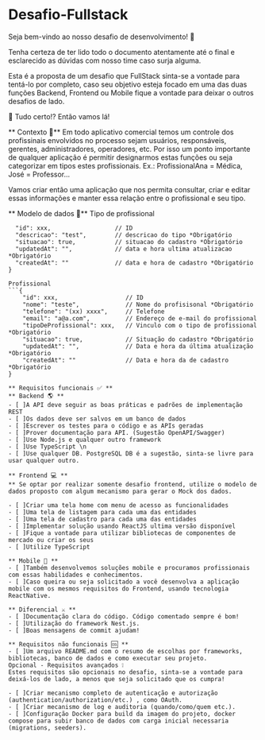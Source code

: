 # Desafio-Fullstack
Seja bem-vindo ao nosso desafio de desenvolvimento! 🙌

Tenha certeza de ter lido todo o documento atentamente até o final e esclarecido as dúvidas com nosso time caso surja alguma.

Esta é a proposta de um desafio que FullStack sinta-se a vontade para tentá-lo por completo, caso seu objetivo esteja focado em uma das duas funções Backend, Frontend ou Mobile fique a vontade para deixar o outros desafios de lado.

🚀 Tudo certo!? Então vamos lá!

** Contexto 🎲**
Em todo aplicativo comercial temos um controle dos profissinais envolvidos no processo sejam usuários, responsáveis, gerentes, administradores, operadores, etc. Por isso um ponto importante de qualquer aplicação é permitir designarmos estas funções ou seja categorizar em tipos estes profissionais. Ex.: ProfissionalAna = Médica, José = Professor...

Vamos criar então uma aplicação que nos permita consultar, criar e editar essas informações e manter essa relação entre o profissional e seu tipo.

** Modelo de dados 📝**
Tipo de profissional
```{
  "id": xxx,                  // ID 
  "descricao": "test",        // descricao do tipo *Obrigatório
  "situacao": true,           // situacao do cadastro *Obrigatório
  "updatedAt": "",            // data e hora ultima atualizacao *Obrigatório
  "createdAt": ""             // data e hora de cadastro *Obrigatório
}

Profissional
```{
    "id": xxx,                   // ID
    "nome": "teste",             // Nome do profisisonal *Obrigatório
    "telefone": "(xx) xxxx",     // Telefone
    "email": "a@a.com",          // Endereço de e-mail do profissional
    "tipoDeProfissional": xxx,   // Vinculo com o tipo de profissional *Obrigatório
    "situacao": true,            // Situação do cadastro *Obrigatório
    "updatedAt": "",             // Data e hora da última atualização *Obrigatório
    "createdAt": ""              // Data e hora da de cadastro *Obrigatório
}

** Requisitos funcionais ✅ **
** Backend 🌎 **
- [ ]A API deve seguir as boas práticas e padrões de implementação REST 
- [ ]Os dados deve ser salvos em um banco de dados
- [ ]Escrever os testes para o código e as APIs geradas 
- [ ]Prover documentação para API. (Sugestão OpenAPI/Swagger) 
- [ ]Use Node.js e qualquer outro framework 
- [ ]Use TypeScript \n
- [ ]Use qualquer DB. PostgreSQL DB é a sugestão, sinta-se livre para usar qualquer outro. 

** Frontend 💻 **
** Se optar por realizar somente desafio frontend, utilize o modelo de dados proposto com algum mecanismo para gerar o Mock dos dados.

- [ ]Criar uma tela home com menu de acesso as funcionalidades
- [ ]Uma tela de listagem para cada uma das entidades
- [ ]Uma tela de cadastro para cada uma das entidades
- [ ]Implementar solução usando ReactJS ultima versão disponível
- [ ]Fique a vontade para utilizar bibliotecas de componentes de mercado ou criar os seus
- [ ]Utilize TypeScript

** Mobile 📱 **
- [ ]Também desenvolvemos soluções mobile e procuramos profissionais com essas habilidades e conhecimentos.
- [ ]Caso queira ou seja solicitado a você desenvolva a aplicação mobile com os mesmos requisitos do Frontend, usando tecnologia ReactNative.

** Diferencial ⚔️ **
- [ ]Documentação clara do código. Código comentado sempre é bom!
- [ ]Utilização do framework Nest.js.
- [ ]Boas mensagens de commit ajudam!

** Requisitos não funcionais 🆒 **
- [ ]Um arquivo README.md com o resumo de escolhas por frameworks, bibliotecas, banco de dados e como executar seu projeto.
Opcional - Requisitos avançados ❕
Estes requisitos são opcionais no desafio, sinta-se a vontade para deixá-los de lado, a menos que seja solicitado que os cumpra!

- [ ]Criar mecanismo completo de autenticação e autorização (authentication/authorization/etc.) , como OAuth.
- [ ]Criar mecanismo de log e auditoria (quando/como/quem etc.).
- [ ]Configuração Docker para build da imagem do projeto, docker compose para subir banco de dados com carga inicial necessaria (migrations, seeders).


